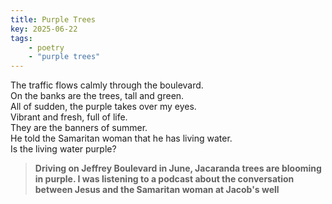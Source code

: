 ```yaml
---
title: Purple Trees
key: 2025-06-22
tags: 
    - poetry
    - "purple trees"
---
```


The traffic flows calmly through the boulevard.  
On the banks are the trees, tall and green.   
All of sudden, the purple takes over my eyes.   
Vibrant and fresh, full of life.   
They are the banners of summer.  
He told the Samaritan woman that he has living water.   
Is the living water purple?  


> **Driving on Jeffrey Boulevard in June, Jacaranda trees are blooming in purple. 
I was listening to a podcast about the conversation between Jesus and the Samaritan woman at Jacob's well** 


